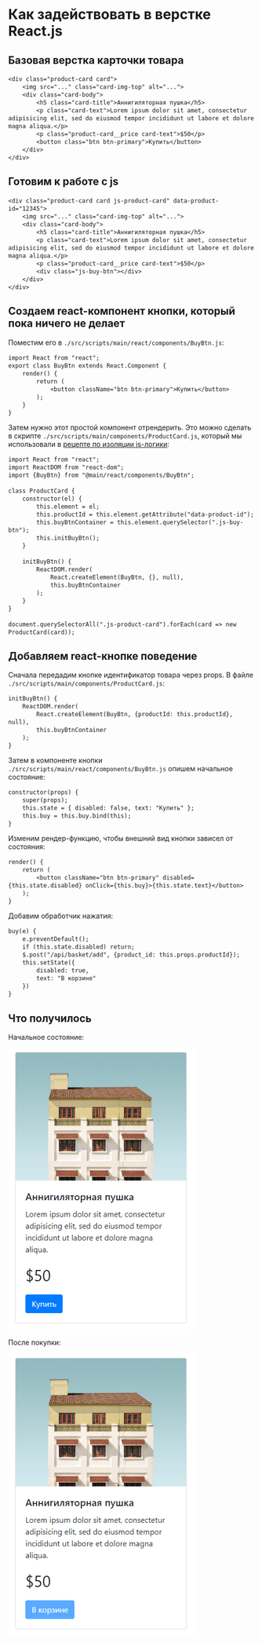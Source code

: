 # Как задействовать в верстке React.js

## Базовая верстка карточки товара

    <div class="product-card card">
        <img src="..." class="card-img-top" alt="...">
        <div class="card-body">
            <h5 class="card-title">Аннигиляторная пушка</h5>
            <p class="card-text">Lorem ipsum dolor sit amet, consectetur adipisicing elit, sed do eiusmod tempor incididunt ut labore et dolore magna aliqua.</p>
            <p class="product-card__price card-text">$50</p>
            <button class="btn btn-primary">Купить</button>
        </div>
    </div>

## Готовим к работе с js

    <div class="product-card card js-product-card" data-product-id="12345">
        <img src="..." class="card-img-top" alt="...">
        <div class="card-body">
            <h5 class="card-title">Аннигиляторная пушка</h5>
            <p class="card-text">Lorem ipsum dolor sit amet, consectetur adipisicing elit, sed do eiusmod tempor incididunt ut labore et dolore magna aliqua.</p>
            <p class="product-card__price card-text">$50</p>
            <div class="js-buy-btn"></div>
        </div>
    </div>

## Создаем react-компонент кнопки, который пока ничего не делает

Поместим его в `./src/scripts/main/react/components/BuyBtn.js`:

    import React from "react";
    export class BuyBtn extends React.Component {
        render() {
            return (
                <button className="btn btn-primary">Купить</button>
            );
        }
    }

Затем нужно этот простой компонент отрендерить. Это можно сделать в скрипте `./src/scripts/main/components/ProductCard.js`, который мы использовали в [рецепте по изоляции js-логики](08-incapsulate-js-logic.md):

    import React from "react";
    import ReactDOM from "react-dom";
    import {BuyBtn} from "@main/react/components/BuyBtn";

    class ProductCard {
        constructor(el) {
            this.element = el;
            this.productId = this.element.getAttribute("data-product-id");
            this.buyBtnContainer = this.element.querySelector(".js-buy-btn");
            this.initBuyBtn();
        }

        initBuyBtn() {
            ReactDOM.render(
                React.createElement(BuyBtn, {}, null),
                this.buyBtnContainer
            );
        }
    }

    document.querySelectorAll(".js-product-card").forEach(card => new ProductCard(card));

## Добавляем react-кнопке поведение

Сначала передадим кнопке идентификатор товара через props. В файле `./src/scripts/main/components/ProductCard.js`:

    initBuyBtn() {
        ReactDOM.render(
            React.createElement(BuyBtn, {productId: this.productId}, null),
            this.buyBtnContainer
        );
    }

Затем в компоненте кнопки `./src/scripts/main/react/components/BuyBtn.js` опишем начальное состояние:

    constructor(props) {
        super(props);
        this.state = { disabled: false, text: "Купить" };
        this.buy = this.buy.bind(this);
    }

Изменим рендер-функцию, чтобы внешний вид кнопки зависел от состояния:

    render() {
        return (
            <button className="btn btn-primary" disabled={this.state.disabled} onClick={this.buy}>{this.state.text}</button>
        );
    }

Добавим обработчик нажатия:

    buy(e) {
        e.preventDefault();
        if (this.state.disabled) return;
        $.post("/api/basket/add", {product_id: this.props.productId});
        this.setState({
            disabled: true,
            text: "В корзине"
        })
    }

## Что получилось

Начальное состояние:

![Initial state](images/12-add-react-1.png)

После покупки:

![After click](images/12-add-react-2.png)



